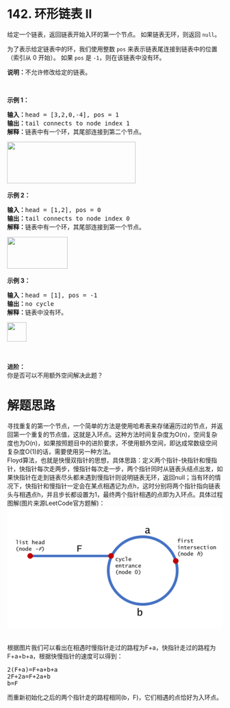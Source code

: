 # 142. 环形链表 II

<div class="content__1Y2H"><div class="notranslate"><p>给定一个链表，返回链表开始入环的第一个节点。&nbsp;如果链表无环，则返回&nbsp;<code>null</code>。</p>

<p>为了表示给定链表中的环，我们使用整数 <code>pos</code> 来表示链表尾连接到链表中的位置（索引从 0 开始）。 如果 <code>pos</code> 是 <code>-1</code>，则在该链表中没有环。</p>

<p><strong>说明：</strong>不允许修改给定的链表。</p>

<p>&nbsp;</p>

<p><strong>示例 1：</strong></p>

<pre><strong>输入：</strong>head = [3,2,0,-4], pos = 1
<strong>输出：</strong>tail connects to node index 1
<strong>解释：</strong>链表中有一个环，其尾部连接到第二个节点。
</pre>

<p><img style="height: 97px; width: 300px;" src="https://assets.leetcode-cn.com/aliyun-lc-upload/uploads/2018/12/07/circularlinkedlist.png" alt=""></p>

<p><strong>示例&nbsp;2：</strong></p>

<pre><strong>输入：</strong>head = [1,2], pos = 0
<strong>输出：</strong>tail connects to node index 0
<strong>解释：</strong>链表中有一个环，其尾部连接到第一个节点。
</pre>

<p><img style="height: 74px; width: 141px;" src="https://assets.leetcode-cn.com/aliyun-lc-upload/uploads/2018/12/07/circularlinkedlist_test2.png" alt=""></p>

<p><strong>示例 3：</strong></p>

<pre><strong>输入：</strong>head = [1], pos = -1
<strong>输出：</strong>no cycle
<strong>解释：</strong>链表中没有环。
</pre>

<p><img style="height: 45px; width: 45px;" src="https://assets.leetcode-cn.com/aliyun-lc-upload/uploads/2018/12/07/circularlinkedlist_test3.png" alt=""></p>

<p>&nbsp;</p>

<p><strong>进阶：</strong><br>
你是否可以不用额外空间解决此题？</p>
</div></div>

# 解题思路
寻找重复的第一个节点，一个简单的方法是使用哈希表来存储遍历过的节点，并返回第一个重复的节点值，这就是入环点。这种方法时间复杂度为O(n)，空间复杂度也为O(n)，如果按照题目中的进阶要求，不使用额外空间，即达成常数级空间复杂度O(1)的话，需要使用另一种方法。
<br/>
Floyd算法，也就是快慢双指针的思想，具体思路：定义两个指针-快指针和慢指针，快指针每次走两步，慢指针每次走一步，两个指针同时从链表头结点出发，如果快指针在走到链表尽头都未遇到慢指针则说明链表无环，返回null；当有环的情况下，快指针和慢指针一定会在某点相遇记为点h，这时分别将两个指针指向链表头与相遇点h，并且步长都设置为1，最终两个指针相遇的点即为入环点。具体过程图解(图片来源LeetCode官方题解)：
<br/>
![](https://github.com/decoin/leetcode/blob/master/0142.%20%E7%8E%AF%E5%BD%A2%E9%93%BE%E8%A1%A8%20II/cycle-entrance-image.png)

<br/>
根据图片我们可以看出在相遇时慢指针走过的路程为F+a，快指针走过的路程为F+a+b+a，根据快慢指针的速度可以得到：
<pre>
2(F+a)=F+a+b+a
2F+2a=F+2a+b
b=F
</pre>
而重新初始化之后的两个指针走的路程相同(b，F)，它们相遇的点恰好为入环点。


